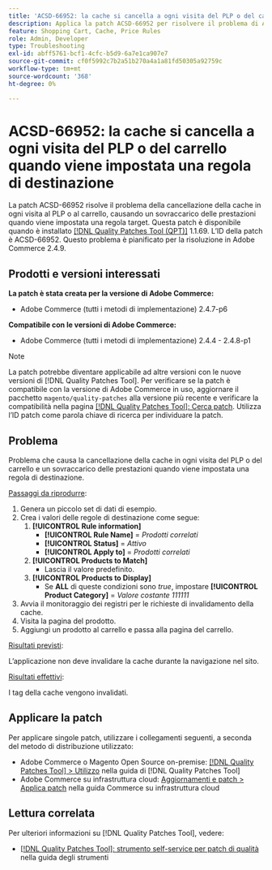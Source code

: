 ```yaml
---
title: 'ACSD-66952: la cache si cancella a ogni visita del PLP o del carrello quando viene impostata una regola di destinazione'
description: Applica la patch ACSD-66952 per risolvere il problema di Adobe Commerce in cui la cache veniva cancellata su ogni visita del PLP o del carrello, causando un sovraccarico di prestazioni non necessario, quando veniva impostata una regola target.
feature: Shopping Cart, Cache, Price Rules
role: Admin, Developer
type: Troubleshooting
exl-id: abff5761-bcf1-4cfc-b5d9-6a7e1ca907e7
source-git-commit: cf0f5992c7b2a51b270a4a1a81fd50305a92759c
workflow-type: tm+mt
source-wordcount: '368'
ht-degree: 0%

---
```


# ACSD-66952: la cache si cancella a ogni visita del PLP o del carrello quando viene impostata una regola di destinazione

La patch ACSD-66952 risolve il problema della cancellazione della cache in ogni visita al PLP o al carrello, causando un sovraccarico delle prestazioni quando viene impostata una regola target. Questa patch è disponibile quando è installato [[!DNL Quality Patches Tool (QPT)]](/help/tools/quality-patches-tool/quality-patches-tool-to-self-serve-quality-patches.md) 1.1.69. L’ID della patch è ACSD-66952. Questo problema è pianificato per la risoluzione in Adobe Commerce 2.4.9.

## Prodotti e versioni interessati

**La patch è stata creata per la versione di Adobe Commerce:**

* Adobe Commerce (tutti i metodi di implementazione) 2.4.7-p6

**Compatibile con le versioni di Adobe Commerce:**

* Adobe Commerce (tutti i metodi di implementazione) 2.4.4 - 2.4.8-p1

>[!NOTE]
>
>La patch potrebbe diventare applicabile ad altre versioni con le nuove versioni di [!DNL Quality Patches Tool]. Per verificare se la patch è compatibile con la versione di Adobe Commerce in uso, aggiornare il pacchetto `magento/quality-patches` alla versione più recente e verificare la compatibilità nella pagina [[!DNL Quality Patches Tool]: Cerca patch](https://experienceleague.adobe.com/tools/commerce-quality-patches/index.html). Utilizza l’ID patch come parola chiave di ricerca per individuare la patch.

## Problema

Problema che causa la cancellazione della cache in ogni visita del PLP o del carrello e un sovraccarico delle prestazioni quando viene impostata una regola di destinazione.

<u>Passaggi da riprodurre</u>:

1. Genera un piccolo set di dati di esempio.
1. Crea i valori delle regole di destinazione come segue:
   1. **[!UICONTROL Rule information]**
      * **[!UICONTROL Rule Name]** = *Prodotti correlati*
      * **[!UICONTROL Status]** = *Attivo*
      * **[!UICONTROL Apply to]** = *Prodotti correlati*
   1. **[!UICONTROL Products to Match]**
      * Lascia il valore predefinito.
   1. **[!UICONTROL Products to Display]**
      * Se **ALL** di queste condizioni sono *true*, impostare **[!UICONTROL Product Category]** = *Valore costante 111111*
1. Avvia il monitoraggio dei registri per le richieste di invalidamento della cache.
1. Visita la pagina del prodotto.
1. Aggiungi un prodotto al carrello e passa alla pagina del carrello.

<u>Risultati previsti</u>:

L’applicazione non deve invalidare la cache durante la navigazione nel sito.

<u>Risultati effettivi</u>:

I tag della cache vengono invalidati.

## Applicare la patch

Per applicare singole patch, utilizzare i collegamenti seguenti, a seconda del metodo di distribuzione utilizzato:

* Adobe Commerce o Magento Open Source on-premise: [[!DNL Quality Patches Tool] > Utilizzo](/help/tools/quality-patches-tool/usage.md) nella guida di [!DNL Quality Patches Tool]
* Adobe Commerce su infrastruttura cloud: [Aggiornamenti e patch > Applica patch](https://experienceleague.adobe.com/docs/commerce-cloud-service/user-guide/develop/upgrade/apply-patches.html) nella guida Commerce su infrastruttura cloud

## Lettura correlata

Per ulteriori informazioni su [!DNL Quality Patches Tool], vedere:

* [[!DNL Quality Patches Tool]: strumento self-service per patch di qualità](/help/tools/quality-patches-tool/quality-patches-tool-to-self-serve-quality-patches.md) nella guida degli strumenti
